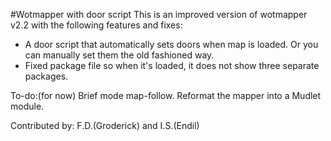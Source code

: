 #Wotmapper with door script
This is an improved version of wotmapper v2.2 with the following
features and fixes:
- A door script that automatically sets doors when map is loaded. Or you
can manually set them the old fashioned way.
- Fixed package file so when it's loaded, it does not show three
separate packages.

To-do:(for now)
Brief mode map-follow.
Reformat the mapper into a Mudlet module.

Contributed by: F.D.(Groderick) and I.S.(Endil)

